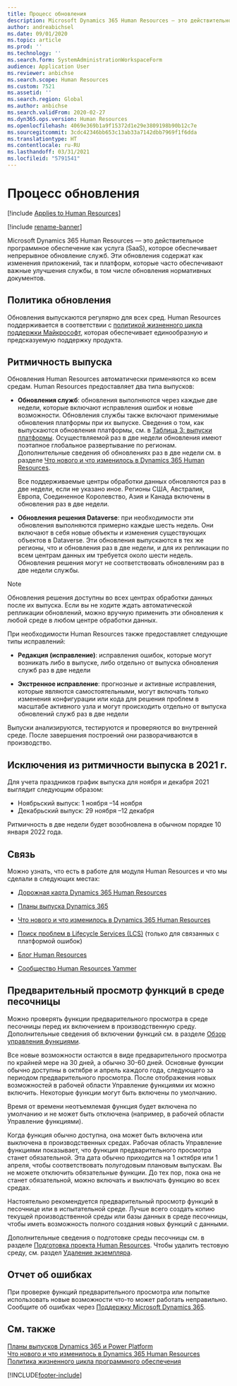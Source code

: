 ```yaml
---
title: Процесс обновления
description: Microsoft Dynamics 365 Human Resources — это действительное программное обеспечение как услуга (SaaS), которое обеспечивает непрерывное обновление служб для изменений приложения и платформы.
author: andreabichsel
ms.date: 09/01/2020
ms.topic: article
ms.prod: ''
ms.technology: ''
ms.search.form: SystemAdministrationWorkspaceForm
audience: Application User
ms.reviewer: anbichse
ms.search.scope: Human Resources
ms.custom: 7521
ms.assetid: ''
ms.search.region: Global
ms.author: anbichse
ms.search.validFrom: 2020-02-27
ms.dyn365.ops.version: Human Resources
ms.openlocfilehash: 4069e369b1a9f15372d1e29e3809198b90b12c7e
ms.sourcegitcommit: 3cdc42346bb653c13ab33a7142dbb7969f1f6dda
ms.translationtype: HT
ms.contentlocale: ru-RU
ms.lasthandoff: 03/31/2021
ms.locfileid: "5791541"
---
```

# <a name="update-process"></a>Процесс обновления

[!include [Applies to Human Resources](../includes/applies-to-hr.md)]

[!include [rename-banner](~/includes/cc-data-platform-banner.md)]

Microsoft Dynamics 365 Human Resources — это действительное программное обеспечение как услуга (SaaS), которое обеспечивает непрерывное обновление служб. Эти обновления содержат как изменения приложений, так и платформ, которые часто обеспечивают важные улучшения службы, в том числе обновления нормативных документов.

## <a name="update-policy"></a>Политика обновления

Обновления выпускаются регулярно для всех сред. Human Resources поддерживается в соответствии с [политикой жизненного цикла поддержки Майкрософт](https://support.microsoft.com/hub/4095338/microsoft-lifecycle-policy), которая обеспечивает единообразную и предсказуемую поддержку продукта.

## <a name="release-cadence"></a>Ритмичность выпуска 

Обновления Human Resources автоматически применяются ко всем средам. Human Resources предоставляет два типа выпусков:

- **Обновления служб**: обновления выполняются через каждые две недели, которые включают исправления ошибок и новые возможности. Обновления службы также включают применимые обновления платформы при их выпуске. Сведения о том, как выпускаются обновления платформы, см. в [Таблица 3: выпуски платформы](https://docs.microsoft.com/dynamics365/fin-ops-core/dev-itpro/migration-upgrade/versions-update-policy#table-3-platform-releases). Осуществляемой раз в две недели обновления имеют поэтапное глобальное развертывание по регионам. Дополнительные сведения об обновлениях раз в две недели см. в разделе [Что нового и что изменилось в Dynamics 365 Human Resources](hr-admin-whats-new.md).

    Все поддерживаемые центры обработки данных обновляются раз в две недели, если не указано иное. Регионы США, Австралия, Европа, Соединенное Королевство, Азия и Канада включены в обновления раз в две недели. 

- **Обновления решения Dataverse**: при необходимости эти обновления выполняются примерно каждые шесть недель. Они включают в себя новые объекты и изменения существующих объектов в Dataverse. Эти обновления выпускаются в тех же регионы, что и обновления раз в две недели, и для их репликации по всем центрам данных им требуется около шести недель. Обновления решения могут не соответствовать обновлениям раз в две недели службы.

> [!NOTE]
> Обновления решения доступны во всех центрах обработки данных после их выпуска. Если вы не ходите ждать автоматической репликации обновлений, можно вручную применить эти обновления к любой среде в любом центре обработки данных.

При необходимости Human Resources также предоставляет следующие типы исправлений:

- **Редакция (исправление)**: исправления ошибок, которые могут возникать либо в выпуске, либо отдельно от выпуска обновления служб раз в две недели

- **Экстренное исправление**: прогнозные и активные исправления, которые являются самостоятельными, могут включать только изменения конфигурации или кода для решения проблем в масштабе активного узла и могут происходить отдельно от выпуска обновлений служб раз в две недели

Выпуски анализируются, тестируются и проверяются во внутренней среде. После завершения построений они разворачиваются в производство.

## <a name="release-cadence-exceptions-in-2021"></a>Исключения из ритмичности выпуска в 2021 г.

Для учета праздников график выпуска для ноября и декабря 2021 выглядит следующим образом:

- Ноябрьский выпуск: 1 ноября –14 ноября
- Декабрьский выпуск: 29 ноября –12 декабря
 
Ритмичность в две недели будет возобновлена в обычном порядке 10 января 2022 года.

## <a name="communications"></a>Связь

Можно узнать, что есть в работе для модуля Human Resources и что мы сделали в следующих местах:

- [Дорожная карта Dynamics 365 Human Resources](https://dynamics.microsoft.com/roadmap/human-resources/)

- [Планы выпуска Dynamics 365](https://docs.microsoft.com/dynamics365/release-plans/)

- [Что нового и что изменилось в Dynamics 365 Human Resources](hr-admin-whats-new.md)

- [Поиск проблем в Lifecycle Services (LCS)](https://docs.microsoft.com/dynamics365/fin-ops-core/dev-itpro/lifecycle-services/issue-search-lcs) (только для связанных с платформой ошибок)

- [Блог Human Resources](https://community.dynamics.com/365/talent/b/dynamics365fortalent)

- [Сообщество Human Resources Yammer](https://www.yammer.com/dynamicsaxfeedbackprograms/#/threads/inGroup?type=in_group&feedId=10542230)

## <a name="preview-features-in-a-sandbox-environment"></a>Предварительный просмотр функций в среде песочницы

Можно проверять функции предварительного просмотра в среде песочницы перед их включением в производственную среду. Дополнительные сведения об включении функций см. в разделе [Обзор управления функциями](https://docs.microsoft.com/dynamics365/fin-ops-core/fin-ops/get-started/feature-management/feature-management-overview).

Все новые возможности остаются в виде предварительного просмотра по крайней мере на 30 дней, а обычно 30-60 дней. Основные функции обычно доступны в октябре и апрель каждого года, следующего за периодом предварительного просмотра. После отображения новых возможностей в рабочей области Управление функциями их можно включить. Некоторые функции могут быть включены по умолчанию.

Время от времени неотъемлемая функция будет включена по умолчанию и не может быть отключена (например, в рабочей области Управление функциями).

Когда функция обычно доступна, она может быть включена или выключена в производственных средах. Рабочая область Управление функциями показывает, что функция предварительного просмотра станет обязательной. Эта дата обычно приходится на 1 октября или 1 апреля, чтобы соответствовать полугодовым плановым выпускам. Вы не можете отключить обязательные функции. До тех пор, пока она не станет обязательной, можно включать и выключать функцию во всех средах.

Настоятельно рекомендуется предварительный просмотр функций в песочнице или в испытательной среде. Лучше всего создать копию текущей производственной среды или базы данных в среде песочницы, чтобы иметь возможность полного создания новых функций с данными.

Дополнительные сведения о подготовке среды песочницы см. в разделе [Подготовка проекта Human Resources](hr-admin-setup-provision.md). Чтобы удалить тестовую среду, см. раздел [Удаление экземпляра](hr-admin-setup-remove-instance.md#remove-a-test-drive-environment). 

## <a name="report-bugs"></a>Отчет об ошибках

При проверке функций предварительного просмотра или попытке использовать новые возможности что-то может работать неправильно. Сообщите об ошибках через [Поддержку Microsoft Dynamics 365](https://dynamics.microsoft.com/support/).

## <a name="see-also"></a>См. также

[Планы выпусков Dynamics 365 и Power Platform](https://docs.microsoft.com/dynamics365/release-plans)</br>
[Что нового и что изменилось в Dynamics 365 Human Resources](hr-admin-whats-new.md)</br>
[Политика жизненного цикла программного обеспечения](https://docs.microsoft.com/dynamics365/fin-ops-core/dev-itpro/migration-upgrade/versions-update-policy)



[!INCLUDE[footer-include](../includes/footer-banner.md)]
